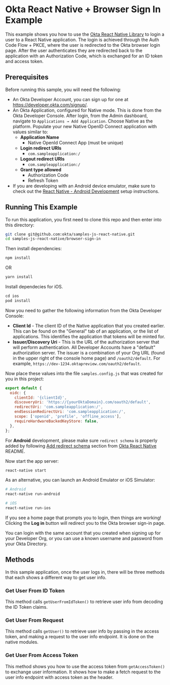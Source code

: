 # Okta React Native + Browser Sign In Example

This example shows you how to use the [Okta React Native Library](https://github.com/okta/okta-oidc-js/tree/master/packages/okta-react-native) to login a user to a React Native application. The login is achieved through the Auth Code Flow + PKCE, where the user is redirected to the Okta browser login page. After the user authenticates they are redirected back to the application with an Authorization Code, which is exchanged for an ID token and access token.

## Prerequisites

Before running this sample, you will need the following:

- An Okta Developer Account, you can sign up for one at <https://developer.okta.com/signup/>.
- An Okta Application, configured for Native mode. This is done from the Okta Developer Console. After login, from the Admin dashboard, navigate to `Applications → Add Application`. Choose Native as the platform. Populate your new Native OpenID Connect application with values similar to:
  - **Application Name**
    - Native OpenId Connect App (must be unique)
  - **Login redirect URIs**
    - `com.sampleapplication:/`
  - **Logout redirect URIs**
    - `com.sampleapplication:/`
  - **Grant type allowed**
    - Authorization Code
    - Refresh Token
- If you are developing with an Android device emulator, make sure to check out the [React Native - Android Development](https://facebook.github.io/react-native/docs/getting-started.html#android-development-environment) setup instructions.

## Running This Example

To run this application, you first need to clone this repo and then enter into this directory:

```bash
git clone git@github.com:okta/samples-js-react-native.git
cd samples-js-react-native/browser-sign-in
```

Then install dependencies:

```bash
npm install
```

OR

```bash
yarn install
```

Install dependecies for iOS.

```ruby
cd ios
pod install
```

Now you need to gather the following information from the Okta Developer Console:

- **Client Id** - The client ID of the Native application that you created earlier. This can be found on the "General" tab of an application, or the list of applications. This identifies the application that tokens will be minted for.
- **Issuer/Discovery Uri** - This is the URL of the authorization server that will perform authentication. All Developer Accounts have a "default" authorization server. The issuer is a combination of your Org URL (found in the upper right of the console home page) and `/oauth2/default`. For example, `https://dev-1234.oktapreview.com/oauth2/default`.

Now place these values into the file `samples.config.js` that was created for you in this project:

```javascript
export default {
  oidc: {
    clientId: '{clientId}',
    discoveryUri: 'https://{yourOktaDomain}.com/oauth2/default',
    redirectUri: 'com.sampleapplication:/',
    endSessionRedirectUri: 'com.sampleapplication:/',
    scope: ['openid', 'profile', 'offline_access'],
    requireHardwareBackedKeyStore: false,
  },
};
```

For **Android** development, please make sure `redirect schema` is properly added by following [Add redirect schema](https://github.com/okta/okta-oidc-js/tree/master/packages/okta-react-native#add-redirect-scheme) section from [Okta React Native](https://github.com/okta/okta-oidc-js/tree/master/packages/okta-react-native#okta-react-native) README.

Now start the app server:

```bash
react-native start
```

As an alternative, you can launch an Android Emulator or iOS Simulator:

```bash
# Android
react-native run-android

# iOS
react-native run-ios
```

If you see a home page that prompts you to login, then things are working! Clicking the **Log in** button will redirect you to the Okta browser sign-in page.

You can login with the same account that you created when signing up for your Developer Org, or you can use a known username and password from your Okta Directory.

## Methods

In this sample application, once the user logs in, there will be three methods that each shows a different way to get user info.

### Get User From ID Token

This method calls `getUserFromIdToken()` to retrieve user info from decoding the ID Token claims.

### Get User From Request

This method calls `getUser()` to retrieve user info by passing in the access token, and making a request to the user info endpoint. It is done on the native modules.

### Get User From Access Token

This method shows you how to use the access token from `getAccessToken()` to exchange user information. It shows how to make a fetch request to the user info endpoint with access token as the header.
